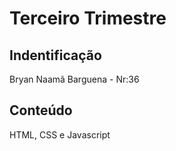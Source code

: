 # Terceiro Trimestre

## Indentificação
Bryan Naamã Barguena - Nr:36

## Conteúdo
HTML, CSS e Javascript
